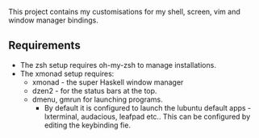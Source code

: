 This project contains my customisations for my shell, screen, vim and window
manager bindings.

Requirements
------------

* The zsh setup requires oh-my-zsh to manage installations.
* The xmonad setup requires:
	* xmonad - the super Haskell window manager
	* dzen2 - for the status bars at the top.
  * dmenu, gmrun for launching programs.
	* By default it is configured to launch the lubuntu default apps -
		lxterminal, audacious, leafpad etc.. This can be configured by editing the
    keybinding fie.
